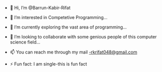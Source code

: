 - 👋 Hi, I’m @Barrun-Kabir-Rifat
- 👀 I’m interested in Competetive Programming...
- 🌱 I’m currently exploring the vast area of programming...
- 💞️ I’m looking to collaborate with some genious people of this computer science field...
- 📫 You can reach me through my mail -rkrifat048@gmail.com 
  
- ⚡ Fun fact: I am single-this is fun fact

<!---
Barrun-Kabir-Rifat/Barrun-Kabir-Rifat is a ✨ special ✨ repository because its `README.md` (this file) appears on your GitHub profile.
You can click the Preview link to take a look at your changes.
--->
